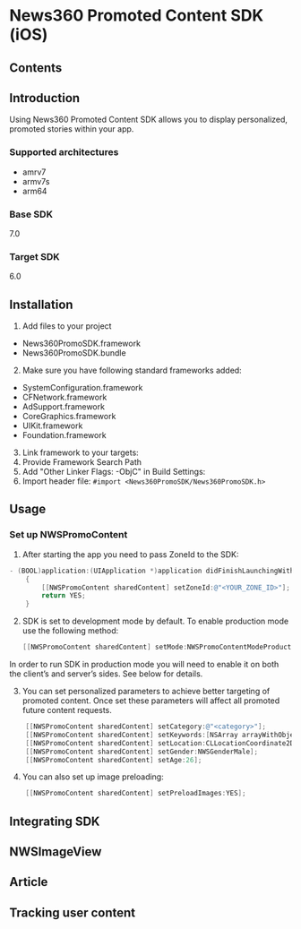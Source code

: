 News360 Promoted Content SDK (iOS)
===========
## Contents
## Introduction
Using News360 Promoted Content SDK allows you to display personalized, promoted stories within your app.
### Supported architectures
* amrv7
* armv7s
* arm64
### Base SDK
7.0
### Target SDK
6.0

## Installation
1. Add files to your project
  * News360PromoSDK.framework
  * News360PromoSDK.bundle
2. Make sure you have following standard frameworks added:
  * SystemConfiguration.framework
  * CFNetwork.framework
  * AdSupport.framework
  * CoreGraphics.framework
  * UIKit.framework
  * Foundation.framework
3. Link framework to your targets:
4. Provide Framework Search Path
5. Add "Other Linker Flags: -ObjC" in Build Settings:
6. Import header file: 
  `#import <News360PromoSDK/News360PromoSDK.h>`

## Usage
### Set up NWSPromoContent
1. After starting the app you need to pass ZoneId to the SDK:
```objective-c
- (BOOL)application:(UIApplication *)application didFinishLaunchingWithOptions:(NSDictionary *)launchOptions
    {
        [[NWSPromoContent sharedContent] setZoneId:@"<YOUR_ZONE_ID>"]; 
        return YES;
    }
```
 
2. SDK is set to development mode by default. To enable production mode use the following method:
	```objective-c
	[[NWSPromoContent sharedContent] setMode:NWSPromoContentModeProduction];
	```

In order to run SDK in production mode you will need to enable it on both the client’s and server’s sides. See below for details.

3. You can set personalized parameters to achieve better targeting of promoted content. Once set
these parameters will affect all promoted future content requests.
```objective-c
	[[NWSPromoContent sharedContent] setCategory:@"<category>"];
	[[NWSPromoContent sharedContent] setKeywords:[NSArray arrayWithObjects:@"<keyword1>", @"<keyword2>", nil]];
	[[NWSPromoContent sharedContent] setLocation:CLLocationCoordinate2DMake(<latitude>, <longitude>)];
	[[NWSPromoContent sharedContent] setGender:NWSGenderMale];
	[[NWSPromoContent sharedContent] setAge:26];
```

4. You can also set up image preloading:
```objective-c
	[[NWSPromoContent sharedContent] setPreloadImages:YES];
```

## Integrating SDK

## NWSImageView

## Article

## Tracking user content
